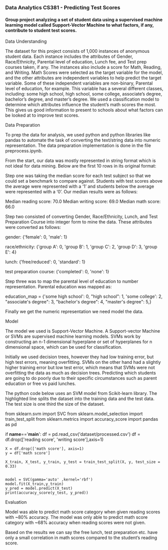 ### Data Analytics CS381 - Predicting Test Scores

#### Group project analyzing a set of student data using a supervised machine learning model called Support-Vector Machine to what factors, if any, contribute to student test scores. 


Data Understanding 

The dataset for this project consists of 1,000 instances of anonymous student data. Each instance includes the attributes of Gender, Race/Ethnicity, Parental level of education, Lunch fee, and Test prep courses taken, if any. The instances also include a score for Math, Reading, and Writing. Math Scores were selected as the target variable for the model, and the other attributes are independent variables to help predict the target variable. Some of these independent variables are non-binary, Parental level of education, for example. This variable has a several different classes, including: some high school, high school, some college, associate’s degree, bachelor’s degree, and master’s degree. We used a classification model to determine which attributes influence the student’s math scores the most. This gives us good information to present to schools about what factors can be looked at to improve test scores.

Data Preparation 

To prep the data for analysis, we used python and python libraries like pandas to automate the task of converting the text/string data into numeric representation. The data preparation implementation is done in the file preprocess.ipynb.

From the start, our data was mostly represented in string format which is not ideal for data mining. Below are the first 10 rows in its original format:



Step one was taking the median score for each test subject so that we could set a benchmark to compare against. Students with test scores above the average were represented with a ‘1’ and students below the average were represented with a ‘0’. Our median results were as follows:

Median reading score: 70.0
Median writing score: 69.0
Median math score: 66.0


Step two consisted of converting Gender, Race/Ethnicity, Lunch, and Test Preparation Course into integer form to mine the data. These attributes were converted as follows:

gender:
 {'female': 0, 'male': 1}
 
race/ethnicity:
 {'group A': 0, 'group B': 1, 'group C': 2, 'group D': 3, 'group E': 4}
 
lunch:
 {'free/reduced': 0, 'standard': 1}
 
test preparation course:
 {'completed': 0, 'none': 1}
 
Step three was to map the parental level of education to number representation. Parental education was mapped as:

education_map = {'some high school': 0,
             	    "high school": 1,
             	    'some college': 2,
             	    "associate's degree": 3,
             	    "bachelor's degree": 4,
       	    "master's degree": 5,}
 
Finally we get the numeric representation we need model the data.

 


Model

The model we used is Support-Vector Machine. A Support-vector Machine or SVMs are supervised machine learning models. SVMs work by constructing an n-1 dimensional hyperplane or set of hyperplanes for n dimensional space, which can be used for classification.

Initially we used decision trees, however they had low training error, but high test errors, meaning overfitting. SVMs on the other hand had a slightly higher training error but low test error, which means that SVMs were not overfitting the data as much as decision trees.
Predicting which students are going to do poorly due to their specific circumstances such as parent education or free vs paid lunches.

The python code below uses an SVM model from Scikit-learn library. The highlighted line splits the dataset into the training data and the test data. The test size is one third the size of the dataset.

from sklearn.svm import SVC
from sklearn.model_selection import train_test_split
from sklearn.metrics import accuracy_score
import pandas as pd

if __name__=='__main__':
    df = pd.read_csv('dataset/processed.csv')
    df = df.drop(['reading score', 'writing score'],axis=1)
 
    X = df.drop(['math score'], axis=1)
    y = df['math score']

    X_train, X_test, y_train, y_test = train_test_split(X, y, test_size = 0.33)


    model = SVC(gamma='auto' ,kernel='rbf')
    model.fit(X_train,y_train)
    y_pred = model.predict(X_test)
    print(accuracy_score(y_test, y_pred))

Evaluation 

Model was able to predict math score category when given reading scores with ~80% accuracy. 
The model was only able to predict math score category with ~68% accuracy when reading scores were not given.

Based on the results we can say the free lunch, test preparation etc. have only a small correlation in math scores compared to the student’s reading score. 
   


